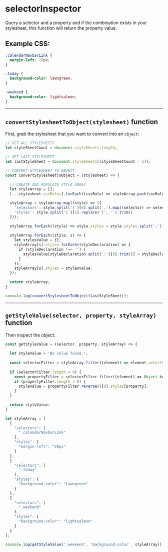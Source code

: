 # selectorInspector
Query a selector and a property and if the combination exists in your stylesheet, this function will return the property value.

## Example CSS:
```css
.calendarNavbarLink {
  margin-left: 20px;
}

.today {
  background-color: lawngreen;
}

.weekend {
  background-color: lightsalmon;
}
```

__________


## `convertStylesheetToObject(stylesheet)` function
First, grab the stylesheet that you want to convert into an `object`:

```js
// GET ALL STYLESHEETS
let styleSheetCount = document.styleSheets.length;

// GET LAST STYLESHEET
let lastStyleSheet = document.styleSheets[(styleSheetCount - 1)];

// CONVERT STYLESHEET TO OBJECT
const convertStylesheetToObject = (stylesheet) => {
  
  // CREATE AND POPULATE STYLE ARRAY
  let styleArray = [];
  [...stylesheet.cssRules].forEach((cssRule) => styleArray.push(cssRule.cssText));

  styleArray = styleArray.map((style) => ({
    'selectors': style.split('{')[0].split(',').map((selector) => selector.trim()),
    'styles': style.split('{')[1].replace('}', '').trim()
  }));

  styleArray.forEach((style) => style.styles = style.styles.split(';'));
  
  styleArray.forEach((style, s) => {
    let stylesValue = {};
    styleArray[s].styles.forEach((styleDeclaration) => {
      if (styleDeclaration !== '') {
        stylesValue[styleDeclaration.split(':')[0].trim()] = styleDeclaration.split(':')[1].trim();
      }
    });
    styleArray[s].styles = stylesValue;
  });
  
  return styleArray;
}  

console.log(convertStylesheetToObject(lastStyleSheet));
```

__________


## `getStyleValue(selector, property, styleArray)` function

Then inspect the object:

```js
const getStyleValue = (selector, property, styleArray) => {
  
  let styleValue = 'No value found.';
  
  const selectorFilter = styleArray.filter((element) => element.selectors.includes(selector));
  
  if (selectorFilter.length > 0) {
    const propertyFilter = selectorFilter.filter((element) => Object.keys(element.styles).includes(property));
    if (propertyFilter.length > 0) {
      styleValue = propertyFilter.reverse()[0].styles[property];
    }
  }
  
  return styleValue;
}

let styleArray = [
  {
    "selectors": [
      ".calendarNavbarLink"
    ],
    "styles": {
      "margin-left": "20px"
    }
  },
  {
    "selectors": [
      ".today"
    ],
    "styles": {
      "background-color": "lawngreen"
    }
  },
  {
    "selectors": [
      ".weekend"
    ],
    "styles": {
      "background-color": "lightsalmon"
    }
  }
];

console.log(getStyleValue('.weekend', 'background-color', styleArray));
```
